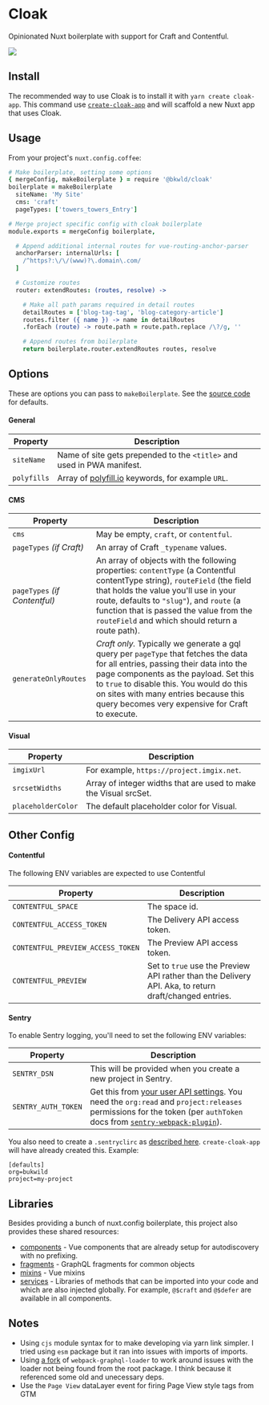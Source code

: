 # Cloak

Opinionated Nuxt boilerplate with support for Craft and Contentful.

![](https://slack-imgs.com/?c=1&o1=ro&url=https%3A%2F%2Fmedia4.giphy.com%2Fmedia%2Ffs616XzKDb6cyd7TMa%2Fgiphy-downsized.gif%3Fcid%3D6104955e248cc15d4c2aeca08bb88c9fb520d40e9552a715%26rid%3Dgiphy-downsized.gif)

## Install

The recommended way to use Cloak is to install it with `yarn create cloak-app`.  This command use [`create-cloak-app`](https://github.com/BKWLD/create-cloak-app) and will scaffold a new Nuxt app that uses Cloak.

## Usage

From your project's `nuxt.config.coffee`:

```coffee
# Make boilerplate, setting some options
{ mergeConfig, makeBoilerplate } = require '@bkwld/cloak'
boilerplate = makeBoilerplate
  siteName: 'My Site'
  cms: 'craft'
  pageTypes: ['towers_towers_Entry']

# Merge project specific config with cloak boilerplate
module.exports = mergeConfig boilerplate,

  # Append additional internal routes for vue-routing-anchor-parser
  anchorParser: internalUrls: [
    /^https?:\/\/(www)?\.domain\.com/
  ]

  # Customize routes
  router: extendRoutes: (routes, resolve) ->

    # Make all path params required in detail routes
    detailRoutes = ['blog-tag-tag', 'blog-category-article']
    routes.filter ({ name }) -> name in detailRoutes
    .forEach (route) -> route.path = route.path.replace /\?/g, ''

    # Append routes from boilerplate
    return boilerplate.router.extendRoutes routes, resolve
```

## Options

These are options you can pass to `makeBoilerplate`.  See the [source code](config/boilerplate.coffee) for defaults.

#### General

| Property | Description |
| -------- | ----------- |
| `siteName` | Name of site gets prepended to the `<title>` and used in PWA manifest. |
| `polyfills` | Array of [polyfill.io](https://polyfill.io/) keywords, for example `URL`. |

#### CMS

| Property | Description |
| -------- | ----------- |
| `cms` | May be empty, `craft`, or `contentful`. |
| `pageTypes` *(if Craft)* | An array of Craft `_typename` values. |
| `pageTypes` *(if Contentful)* | An array of objects with the following properties: `contentType` (a Contentful contentType string), `routeField` (the field that holds the value you'll use in your route, defaults to `"slug"`), and `route` (a function that is passed the value from the `routeField` and which should return a route path). |
| `generateOnlyRoutes` | *Craft only.* Typically we generate a gql query per `pageType` that fetches the data for all entries, passing their data into the page components as the payload. Set this to `true` to disable this. You would do this on sites with many entries because this query becomes very expensive for Craft to execute. |

#### Visual

| Property | Description |
| -------- | ----------- |
| `imgixUrl` | For example, `https://project.imgix.net`. |
| `srcsetWidths` | Array of integer widths that are used to make the Visual srcSet. |
| `placeholderColor` | The default placeholder color for Visual. |

## Other Config

#### Contentful

The following ENV variables are expected to use Contentful

| Property | Description |
| -------- | ----------- |
| `CONTENTFUL_SPACE` | The space id. |
| `CONTENTFUL_ACCESS_TOKEN` | The Delivery API access token. |
| `CONTENTFUL_PREVIEW_ACCESS_TOKEN` | The Preview API access token. |
| `CONTENTFUL_PREVIEW` | Set to `true` use the Preview API rather than the Delivery API. Aka, to return draft/changed entries. |

#### Sentry

To enable Sentry logging, you'll need to set the following ENV variables:

| Property | Description |
| -------- | ----------- |
| `SENTRY_DSN` | This will be provided when you create a new project in Sentry. |
| `SENTRY_AUTH_TOKEN` | Get this from [your user API settings](https://sentry.io/settings/account/api/auth-tokens). You need the `org:read` and `project:releases` permissions for the token (per `authToken` docs from [`sentry-webpack-plugin`](https://github.com/getsentry/sentry-webpack-plugin)). |

You also need to create a `.sentryclirc` as [described here](https://docs.sentry.io/product/cli/configuration/#config-defaults).  `create-cloak-app` will have already created this.  Example:

```
[defaults]
org=bukwild
project=my-project
```

## Libraries

Besides providing a bunch of nuxt.config boilerplate, this project also provides these shared resources:

- [components](./components) - Vue components that are already setup for autodiscovery with no prefixing.
- [fragments](./fragments) - GraphQL fragments for common objects
- [mixins](./mixins) - Vue mixins
- [services](./services) - Libraries of methods that can be imported into your code and which are also injected globally.  For example, `@$craft` and `@$defer` are available in all components.

## Notes

- Using `cjs` module syntax for to make developing via yarn link simpler.  I tried using `esm` package but it ran into issues with imports of imports.
- Using [a fork](https://github.com/samsarahq/graphql-loader/pull/36) of `webpack-graphql-loader` to work around issues with the loader not being found from the root package. I think because it referenced some old and unecessary deps.
- Use the `Page View` dataLayer event for firing Page View style tags from GTM
